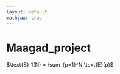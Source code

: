 ```yaml
---
layout: default
mathjax: true
---
```


# Maagad_project

$\text{S}_1(N) = \sum_{p=1}^N \text{E}(p)$
